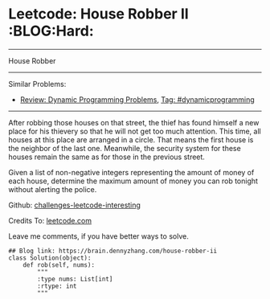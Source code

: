 # Leetcode: House Robber II     :BLOG:Hard:


---

House Robber  

---

Similar Problems:  
-   [Review: Dynamic Programming Problems](https://brain.dennyzhang.com/review-dynamicprogramming), [Tag: #dynamicprogramming](https://brain.dennyzhang.com/tag/dynamicprogramming)

---

After robbing those houses on that street, the thief has found himself a new place for his thievery so that he will not get too much attention. This time, all houses at this place are arranged in a circle. That means the first house is the neighbor of the last one. Meanwhile, the security system for these houses remain the same as for those in the previous street.  

Given a list of non-negative integers representing the amount of money of each house, determine the maximum amount of money you can rob tonight without alerting the police.  

Github: [challenges-leetcode-interesting](https://github.com/DennyZhang/challenges-leetcode-interesting/tree/master/house-robber-ii)  

Credits To: [leetcode.com](https://leetcode.com/problems/house-robber-ii/description/)  

Leave me comments, if you have better ways to solve.  

    ## Blog link: https://brain.dennyzhang.com/house-robber-ii
    class Solution(object):
        def rob(self, nums):
            """
            :type nums: List[int]
            :rtype: int
            """